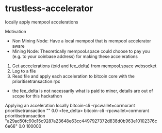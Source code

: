 # trustless-accelerator
locally apply mempool accelerations 

Motivation
- Non Mining Node: Have a local mempool that is mempool accelerator aware
- Mining Node: Theoretically mempool.space could choose to pay you (e.g. to your coinbase address) for making these accelerations 

1. Get acccelerations (txid and fee_delta) from mempool.space websocket
2. Log to a file
3. Read file and apply each acceleration to bitcoin core with the prioritisetransaction rpc

* the fee_delta is not necessarily what is paid to miner, details are out of scope for this hackathon

Applying an acceleration locally 
bitcoin-cli -rpcwallet=cormorant prioritisetransaction "<txid>" 0.0 <fee_delta>
bitcoin-cli -rpcwallet=cormorant prioritisetransaction "a29ad50fc90d15c9287a23648e63cc4497927372d838d0b963e10102376c6e68" 0.0 100000
